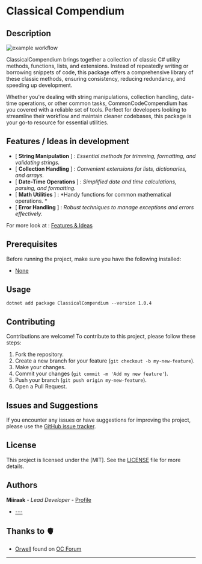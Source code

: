 # Classical Compendium

## Description
![example workflow](https://github.com/miiraak/classicalcompendium/actions/workflows/Publish.yml/badge.svg)

ClassicalCompendium brings together a collection of classic C# utility methods, functions, lists, and extensions. Instead of repeatedly writing or borrowing snippets of code, this package offers a comprehensive library of these classic methods, ensuring consistency, reducing redundancy, and speeding up development.

Whether you're dealing with string manipulations, collection handling, date-time operations, or other common tasks, CommonCodeCompendium has you covered with a reliable set of tools. Perfect for developers looking to streamline their workflow and maintain cleaner codebases, this package is your go-to resource for essential utilities.

## Features / Ideas in development
- [ **String Manipulation** ] : *Essential methods for trimming, formatting, and validating strings.*
- [ **Collection Handling** ] : *Convenient extensions for lists, dictionaries, and arrays.*
- [ **Date-Time Operations** ] : *Simplified date and time calculations, parsing, and formatting.*  
- [ **Math Utilities** ] : *Handy functions for common mathematical operations. *
- [ **Error Handling** ] : *Robust techniques to manage exceptions and errors effectively.*  

For more look at : [Features & Ideas](https://github.com/Miiraak/ClassicalCompendium/blob/master/Features%26Ideas.md)

## Prerequisites
Before running the project, make sure you have the following installed:

- [None]()

## Usage
```
dotnet add package ClassicalCompendium --version 1.0.4
```

## Contributing

Contributions are welcome! To contribute to this project, please follow these steps:

1. Fork the repository.
2. Create a new branch for your feature (`git checkout -b my-new-feature`).
3. Make your changes.
4. Commit your changes (`git commit -m 'Add my new feature'`).
5. Push your branch (`git push origin my-new-feature`).
6. Open a Pull Request.

## Issues and Suggestions
If you encounter any issues or have suggestions for improving the project, please use the [GitHub issue tracker](https://github.com/Miiraak/ClassicalCompendium/issues).

## License
This project is licensed under the [MIT]. See the [LICENSE](./LICENSE) file for more details.

## Authors
**Miiraak** - *Lead Developer* - [Profile](https://github.com/Miiraak)
-  [---]()

## Thanks to 🫀
- [Orwell](https://openclassrooms.com/fr/members/4962pd63nmm2) found on [OC Forum](https://openclassrooms.com/forum/sujet/c-probleme-de-chiffrement-de-cesare-94282)

---
